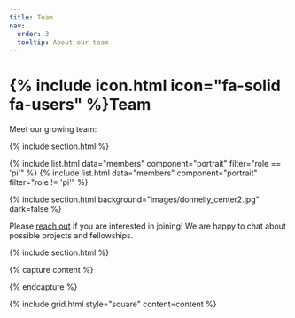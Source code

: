 ```yaml
---
title: Team
nav:
  order: 3
  tooltip: About our team
---
```


# {% include icon.html icon="fa-solid fa-users" %}Team

Meet our growing team:

{% include section.html %}

{% include list.html data="members" component="portrait" filter="role == 'pi'" %}
{% include list.html data="members" component="portrait" filter="role != 'pi'" %}

{% include section.html background="images/donnelly_center2.jpg" dark=false %}

Please [reach out](/recruitment) if you are interested in joining! We are happy to chat about possible projects and fellowships. 

{% include section.html %}

{% capture content %}

{% endcapture %}

{% include grid.html style="square" content=content %}
